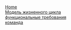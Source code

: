 [Home](https://github.com/etozia/project/wiki/%D0%93%D0%B5%D0%BD%D0%B5%D1%80%D0%B0%D1%86%D0%B8%D1%8F-%D0%B8%D0%B4%D0%B5%D0%B9#%D0%BF%D1%80%D0%BE%D0%B5%D0%BA%D1%82%D1%8B)  
[Модель жизненного цикла](https://github.com/etozia/project/wiki/%D0%9C%D0%BE%D0%B4%D0%B5%D0%BB%D1%8C-%D0%B6%D0%B8%D0%B7%D0%BD%D0%B5%D0%BD%D0%BD%D0%BE%D0%B3%D0%BE-%D1%86%D0%B8%D0%BA%D0%BB%D0%B0)  
[функциональные требования](https://github.com/etozia/project/wiki/функциональные-требования)   
[команда](https://github.com/users/etozia/projects/1)
